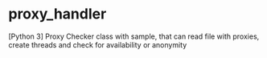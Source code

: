 # proxy_handler
[Python 3] Proxy Checker class with sample, that can read file with proxies, create threads and check for availability or anonymity
